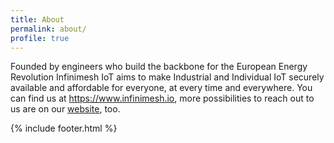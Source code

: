 ```yaml
---
title: About
permalink: about/
profile: true
---
```


Founded by engineers who build the backbone for the European Energy Revolution Infinimesh IoT aims to make Industrial and Individual IoT securely available and affordable for everyone, at every time and everywhere.
You can find us at <a href="https://www.infinimesh.io" target="_blank">https://www.infinimesh.io</a>, more possibilities to reach out to us are on our <a href="https://www.infinimesh.io/contact.html#contact" target="_blank"> website</a>, too.
<br>

{% include footer.html %}
